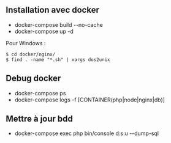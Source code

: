 ## Installation avec docker

- docker-compose build --no-cache
- docker-compose up -d 

Pour Windows : 
```
$ cd docker/nginx/
$ find . -name "*.sh" | xargs dos2unix
```

## Debug docker 

- docker-compose ps
- docker-compose logs -f [CONTAINER(php|node|nginx|db)]

## Mettre à jour bdd

- docker-compose exec php bin/console d:s:u --dump-sql